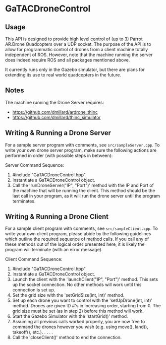 GaTACDroneControl
=================

Usage
-----

This API is designed to provide high level control of (up to 3) Parrot AR.Drone 
Quadcopters over a UDP socket.  The purpose of the API is to allow for programmatic control of drones from a client machine totally independent of ROS.  However, note that the machine running the server does indeed require ROS and all packages mentioned above.

It currently runs only in the Gazebo simulator, but there are plans for extending its use to real world quadcopters in the future.  

Notes
-----

The machine running the Drone Server requires:
* https://github.com/dmillard/ardrone_thinc
* https://github.com/dmillard/thinc_simulator


Writing & Running a Drone Server
-----

For a sample server program with comments, see `src/sampleServer.cpp`.  To write your own drone server program, make sure the following actions are performed in order (with possible steps in between):


Server Command Sequence:

1. #include "GaTACDroneControl.hpp".
2. Instantiate a GaTACDroneControl object.
3. Call the 'runDroneServer("IP", "Port")' method with the IP and Port of the machine that will be running the client.  This method should be the last call in your program, as it will run the drone server until the program terminates.

Writing & Running a Drone Client
-----

For a sample client program with comments, see `src/sampleClient.cpp`.  To write your own client program, please abide by the following guidelines which outline the required sequence of method calls.  If you call any of these methods out of the logical order presented here, it is likely the program will terminate (with an error message).

Client Command Sequence:

1. #include "GaTACDroneControl.hpp".
2. Instantiate a GaTACDroneControl object. 
3. Launch the client with the 'launchClient("IP", "Port")' method. This sets up the socket connection. No other methods will work until this connection is set up.
4. Set the grid size with the 'setGridSize(int, int)' method.  
5. Set up each drone you want to control with the 'setUpDrone(int, int)' method. Drones are given ID #'s in increasing order, starting from 0.  The grid size must be set (as in step 2) before this method will work. 
6. Start the Gazebo Simulator with the 'startGrid()' method.  
7. Assuming all previous calls worked properly, you are now free to command the drones however you wish (e.g. using move(), land(), takeoff(), etc.).
.
.
.
.
8. Call the 'closeClient()' method to end the connection.
